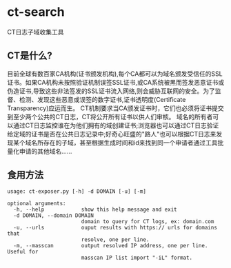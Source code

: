 # ct-search
CT日志子域收集工具

## CT是什么?
目前全球有数百家CA机构(证书颁发机构),每个CA都可以为域名颁发受信任的SSL证书。如果CA机构未按照验证机制误签SSL证书,或CA系统被黑而签发恶意证书或伪造证书,导致这些非法签发的SSL证书流入网络,则会威胁互联网的安全。为了监督、检测、发现这些恶意或误签的数字证书,证书透明度(Certificate Transparency)应运而生。
CT机制要求当CA颁发证书时，它们也必须将证书提交到至少两个公共的CT日志，CT将公开所有证书以供人们审核。
域名的所有者可以通过CT日志监控谁在为他们拥有的域创建证书;浏览器也可以通过CT日志验证给定域的证书是否在公共日志记录中;好奇心旺盛的"路人"也可以根据CT日志来发现某个域名所存在的子域，甚至根据生成时间和id来找到同一个申请者通过工具批量化申请的其他域名......

## 食用方法

```console
usage: ct-exposer.py [-h] -d DOMAIN [-u] [-m]

optional arguments:
  -h, --help            show this help message and exit
  -d DOMAIN, --domain DOMAIN
                        domain to query for CT logs, ex: domain.com
  -u, --urls            ouput results with https:// urls for domains that
                        resolve, one per line.
  -m, --masscan         output resolved IP address, one per line. Useful for
                        masscan IP list import "-iL" format.

```
